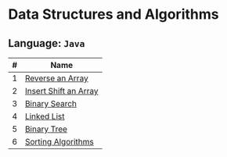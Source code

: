 # Data Structures and Algorithms

## Language: `Java`

| #   | Name                                           |
| --- | ---------------------------------------------- |
| 1   | [Reverse an Array](./array-reverse/)           |
| 2   | [Insert Shift an Array](./array-insert-shift/) |
| 3   | [Binary Search](./array-binary-search/)        |
|4| [Linked List](./linked-list/)|
|5| [Binary Tree](./tree)|
|6| [Sorting Algorithms](./sortingAlgorithms)|
